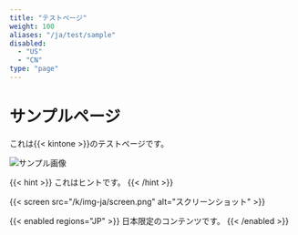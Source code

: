 ```yaml
---
title: "テストページ"
weight: 100
aliases: "/ja/test/sample"
disabled:
  - "US"
  - "CN"
type: "page"
---
```


# サンプルページ

これは{{< kintone >}}のテストページです。

![サンプル画像](/k/img-ja/sample.png)

{{< hint >}}
これはヒントです。
{{< /hint >}}

{{< screen src="/k/img-ja/screen.png" alt="スクリーンショット" >}}

{{< enabled regions="JP" >}}
日本限定のコンテンツです。
{{< /enabled >}}